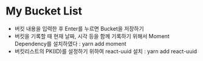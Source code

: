 # My Bucket List

- 버킷 내용을 입력한 후 Enter를 누르면 Bucket을 저장하기
- 버킷을 기록할 때 현재 날짜, 시각 등을 함께 기록하기 위해서 Moment Dependency를 설치하였다 : yarn add moment
- 버킷리스트의 PK(ID)를 설정하기 위하여 react-uuid 설치 : yarn add react-uuid
